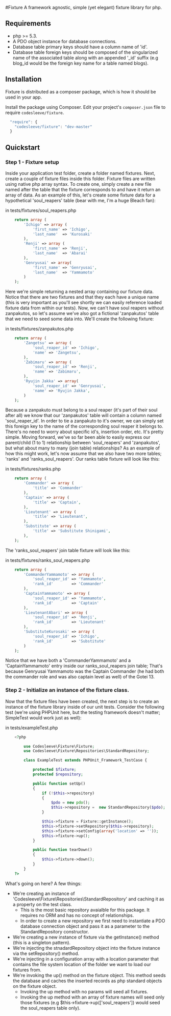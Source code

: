 #Fixture
A framework agnostic, simple (yet elegant) fixture library for php.

## Requirements
* php >= 5.3.
* A PDO object instance for database connections.
* Database table primary keys should have a column name of 'id'.
* Database table foreign keys should be composed of the singularized name of the associated table along with an appended '\_id' suffix (e.g blog_id would be the foreign key name for a table named blogs).

## Installation
Fixture is distributed as a composer package, which is how it should be used in your app.

Install the package using Composer.  Edit your project's `composer.json` file to require `codesleeve/fixture`.

```js
  "require": {
    "codesleeve/fixture": "dev-master"
  }
```

## Quickstart
### Step 1 - Fixture setup
Inside your application test folder, create a folder named fixtures.  Next, create a couple of fixture files inside this folder.  Fixture files are written using native php array syntax.  To create one, simply create a new file named after the table that the fixture corresponds to and have it return an array of data.  As an example of this, let's create some fixture data for a hypothetical 'soul_reapers' table (bear with me, I'm a huge Bleach fan):

in tests/fixtures/soul_reapers.php
```php
	return array (
		'Ichigo' => array (
			'first_name' => 'Ichigo',
			'last_name'  => 'Kurosaki'		
		),
		'Renji' => array (
			'first_name' => 'Renji',
			'last_name'  => 'Abarai'		
		),
		'Genryusai' => array(
			'first_name' => 'Genryusai',
			'last_name'  => 'Yammamoto'
		)
	);
```

Here we're simple returning a nested array containing our fixture data.  Notice that there are two fixtures and that they each have a unique name (this is very important as you'll see shortly we can easily reference loaded fixture data from within our tests).  Now, we can't have soul reapers without zanpakutos, so let's assume we've also got a fictional 'zanpakutos' table that we need to seed some data into.  We'll create the following fixture:

in tests/fixtures/zanpakutos.php
```php
	return array (
		'Zangetsu' => array (
			'soul_reaper_id' => 'Ichigo',
			'name' => 'Zangetsu',
		),
		'Zabimaru' => array (
			'soul_reaper_id' => 'Renji',
			'name' => 'Zabimaru',
		),
		'Ryujin Jakka' => array(
			'soul_reaper_id' => 'Genryusai',
			'name' => 'Ryujin Jakka',
		)
	);
```

Because a zanpakuto must belong to a soul reaper (it's part of their soul after all) we know that our 'zanpakutos' table will contain a column named 'soul_reaper_id'.  In order to tie a zanpakuto to it's owner, we can simply set this foreign key to the name of the corresponding soul reaper it belongs to.  There's no need to worry about specific id's, insertion order, etc.  It's pretty simple.  Moving forward, we've so far been able to easily express our parent/child (1 to 1) relationship between 'soul_reapers' and 'zanpakutos', but what about many to many (join table) relationships?  As an example of how this might work, let's now assume that we also have two more tables; 'ranks' and 'ranks_soul_reapers'.  Our ranks table fixture will look like this:

in tests/fixtures/ranks.php
```php
	return array (
		'Commander' => array (
			'title' => 'Commander'
		),
		'Captain' => array (
			'title' => 'Captain',
		),
		'Lieutenant' => array (
			'title' => 'Lieutenant',
		),
		'Substitute' => array (
			'title' => 'Substitute Shinigami',
		),
	);
```

The 'ranks_soul_reapers' join table fixture will look like this:

in tests/fixtures/ranks_soul_reapers.php
```php
	return array (
		'CommanderYammamoto' => array (
			'soul_reaper_id' => 'Yammamoto',
			'rank_id' 		 => 'Commander'
		),
		'CaptainYammamoto' => array (
			'soul_reaper_id' => 'Yammamoto',
			'rank_id' 		 => 'Captain'
		),
		'LieutenantAbari' => array (
			'soul_reaper_id' => 'Renji',
			'rank_id' 		 => 'Lieutenant'
		),
		'SubstituteKurosaki' => array (
			'soul_reaper_id' => 'Ichigo',
			'rank_id' 		 => 'Substitute'
		)
	);
```

Notice that we have both a 'CommanderYammamoto' and a 'CaptainYammamoto' entry inside our ranks_soul_reapers join table; That's because Genryusai Yammamoto was the Captain Commander (he had both the commander role and was also captain level as well) of the Gotei 13. 

### Step 2 - Initialize an instance of the fixture class.
Now that the fixture files have been created, the next step is to create an instance of the fixture library inside of our unit tests.  Consider the following test (we're using PHPUnit here, but the testing framework doesn't matter; SimpleTest would work just as well):

in tests/exampleTest.php
```php
	<?php

		use Codesleeve\Fixture\Fixture;
		use Codesleeve\Fixture\Repositories\StandardRepository;

		class ExampleTest extends PHPUnit_Framework_TestCase {

			protected $fixture;
			protected $repository;

			public function setUp()
			{
				if (!$this->repository) 
				{
					$pdo = new pdo();
					$this->repository =  new StandardRepository($pdo);
				}

				$this->fixture = Fixture::getInstance();
				$this->fixture->setRepository($this->repository);
				$this->fixture->setConfig(array('location' => ''));
				$this->fixture->up();
			}

			public function tearDown()
			{
				$this->fixture->down();
			}
		}
	?>
```

What's going on here?  A few things:
* We're creating an instance of 'Codesleeve\Fixture\Repositories\StandardRepository' and caching it as a property on the test class.
	* This is the most basic repository avaialble for this package.  It requires no ORM and has no concept of relationships.
	* In order to create a new repository we first need to instantiate a PDO database connection object and pass it as a parameter to the StandardRepository constructor.
* We're creating a new instance of fixture via the getInstance() method (this is a singleton pattern).
* We're injecting the stnadardRepository object into the fixture instance via the setRepository() method.
* We're injecting in a configuration array with a location parameter that contains the file system location of the folder we want to load our fixtures from.
* We're invoking the up() method on the fixture object.  This method seeds the database and caches the inserted records as php standard objects on the fixture object.
	* Invoking the up method with no params will seed all fixtures.
	* Invoking the up method with an array of fixture names will seed only those fixtures (e.g $this->fixture->up(['soul_reapers']) would seed the soul_reapers table only).